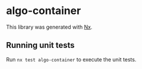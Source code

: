 # algo-container

This library was generated with [Nx](https://nx.dev).

## Running unit tests

Run `nx test algo-container` to execute the unit tests.
